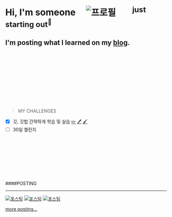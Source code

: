 # Hi, I'm **someone** ㅤ![프로필](https://user-images.githubusercontent.com/111328823/185057053-aa83ce05-af38-4008-b2d0-e9a3b4755d2f.png)ㅤㅤ<sup>just starting out<sup/>🤳 
## I'm posting what I learned on my [blog](https://blog.naver.com/xpsxm225).<br><br><br><br><br><br><br><br>
>MY CHALLENGES<br>
- [x] 깃, 깃헙 간략하게 학습 및 실습 [✏️](https://blog.naver.com/xpsxm225/222849085904) [🖊️](https://blog.naver.com/xpsxm225/222849320374) [🖌️](https://blog.naver.com/xpsxm225/222850863602)
- [ ] 30일 챌린지 <br><br><br><br><br><br><br><br><br>

####POSTING
___
[![포스팅](https://user-images.githubusercontent.com/111328823/185082042-cf52a6b9-4bef-4e3d-846e-89dfc917c01d.png)](https://blog.naver.com/xpsxm225/222849085904) [![포스팅](https://user-images.githubusercontent.com/111328823/185082042-cf52a6b9-4bef-4e3d-846e-89dfc917c01d.png)](https://blog.naver.com/xpsxm225/222849320374) [![포스팅](https://user-images.githubusercontent.com/111328823/185082042-cf52a6b9-4bef-4e3d-846e-89dfc917c01d.png)](https://blog.naver.com/xpsxm225/222850863602)




[more posting...](https://blog.naver.com/xpsxm225) <br><br><br><br><br><br><br><br><br>
